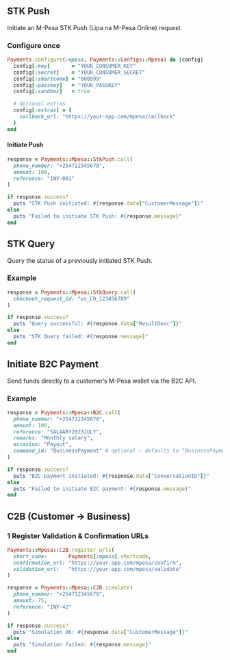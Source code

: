 ## STK Push

Initiate an M-Pesa STK Push (Lipa na M-Pesa Online) request.

### Configure once

```ruby
Payments.configure(:mpesa, Payments::Configs::Mpesa) do |config|
  config[:key]       = "YOUR_CONSUMER_KEY"
  config[:secret]    = "YOUR_CONSUMER_SECRET"
  config[:shortcode] = "600999"
  config[:passkey]   = "YOUR_PASSKEY"
  config[:sandbox]   = true

  # Optional extras
  config[:extras] = {
    callback_url: "https://your-app.com/mpesa/callback"
  }
end
```

#### Initiate Push
```ruby
response = Payments::Mpesa::StkPush.call(
  phone_number: "+254712345678",
  amount: 100,
  reference: "INV-001"
)

if response.success?
  puts "STK Push initiated: #{response.data["CustomerMessage"]}"
else
  puts "Failed to initiate STK Push: #{response.message}"
end
```

## STK Query

Query the status of a previously initiated STK Push.

### Example

```ruby
response = Payments::Mpesa::StkQuery.call(
  checkout_request_id: "ws_CO_123456789"
)

if response.success?
  puts "Query successful: #{response.data["ResultDesc"]}"
else
  puts "STK Query failed: #{response.message}"
end
```

## Initiate B2C Payment

Send funds directly to a customer’s M-Pesa wallet via the B2C API.

### Example
```ruby
response = Payments::Mpesa::B2C.call(
  phone_number: "+254712345678",
  amount: 100,
  reference: "SALAARY2023JULY",
  remarks: "Monthly salary",
  occasion: "Payout",
  command_id: "BusinessPayment" # optional – defaults to "BusinessPayment"
)

if response.success?
  puts "B2C payment initiated: #{response.data["ConversationID"]}"
else
  puts "Failed to initiate B2C payment: #{response.message}"
end
```

## C2B (Customer -> Business)

### 1  Register Validation & Confirmation URLs

```ruby
Payments::Mpesa::C2B.register_urls(
  short_code:       Payments[:mpesa].shortcode,
  confirmation_url: "https://your-app.com/mpesa/confirm",
  validation_url:   "https://your-app.com/mpesa/validate"
)

response = Payments::Mpesa::C2B.simulate(
  phone_number: "+254712345678",
  amount: 75,
  reference: "INV-42"
)

if response.success?
  puts "Simulation OK: #{response.data["CustomerMessage"]}"
else
  puts "Simulation failed: #{response.message}"
end
```
